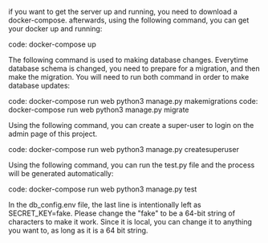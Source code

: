 
if you want to get the server up and running, you need to download a docker-compose.
afterwards, using the following command, you can get your docker up and running:

code: docker-compose up

The following command is used to making database changes. Everytime database schema is changed, you need to prepare for a migration, and then make the migration. You will need to run both command in order to make database updates:

code: docker-compose run web python3 manage.py makemigrations
code: docker-compose run web python3 manage.py migrate

Using the following command, you can create a super-user to login on the admin page of this project.

code: docker-compose run web python3 manage.py createsuperuser

Using the following command, you can run the test.py file and the process will be generated automatically:

code: docker-compose run web python3 manage.py test

In the db_config.env file, the last line is intentionally left as SECRET_KEY=fake. Please change the "fake" to be a 64-bit string of characters to make it work. Since it is local, you can change it to anything you want to, as long as it is a 64 bit string.



